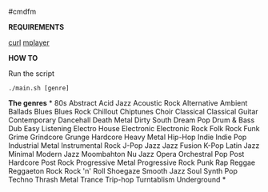 #cmdfm

**REQUIREMENTS**

[curl](http://curl.haxx.se/)
[mplayer](http://doc.ubuntu-fr.org/mplayer)


**HOW TO**

Run the script 

`./main.sh [genre]`


**The genres**
*
80s                 Abstract            Acid Jazz
Acoustic Rock       Alternative         Ambient
Ballads             Blues               Blues Rock
Chillout            Chiptunes           Choir
Classical           Classical Guitar    Contemporary
Dancehall           Death Metal         Dirty South
Dream Pop           Drum & Bass         Dub
Easy Listening      Electro House       Electronic
Electronic Rock     Folk Rock           Funk
Grime               Grindcore           Grunge
Hardcore            Heavy Metal         Hip-Hop
Indie               Indie Pop           Industrial Metal
Instrumental Rock   J-Pop               Jazz
Jazz Fusion         K-Pop               Latin Jazz
Minimal             Modern Jazz         Moombahton
Nu Jazz             Opera               Orchestral
Pop                 Post Hardcore       Post Rock
Progressive Metal   Progressive Rock    Punk
Rap                 Reggae              Reggaeton
Rock                Rock 'n' Roll       Shoegaze
Smooth Jazz         Soul                Synth Pop
Techno              Thrash Metal        Trance
Trip-hop            Turntablism         Underground
*
